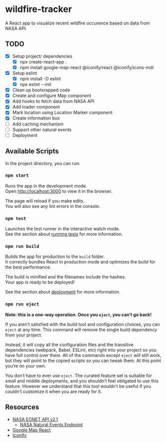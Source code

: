 # wildfire-tracker
A React app to visualize recent wildfire occurence based on data from NASA API.

## TODO
* [x] Setup project/ dependencies
    * [x] npx create-react-app .
    * [x] npm install google-map-react @iconify/react @iconify/icons-mdi
* [x] Setup eslint
    * [x] npm install -D eslint
    * [x] npx eslint --init
* [x] Clean up bootsrapped code
* [x] Create and configure Map component
* [x] Add hooks to fetch data from NASA API
* [x] Add loader component
* [x] Mark location using Location Marker component
* [x] Create information box
* [ ] Add caching mechanism
* [ ] Support other natural events
* [ ] Deployment

## Available Scripts

In the project directory, you can run:

### `npm start`

Runs the app in the development mode.\
Open [http://localhost:3000](http://localhost:3000) to view it in the browser.

The page will reload if you make edits.\
You will also see any lint errors in the console.

### `npm test`

Launches the test runner in the interactive watch mode.\
See the section about [running tests](https://facebook.github.io/create-react-app/docs/running-tests) for more information.

### `npm run build`

Builds the app for production to the `build` folder.\
It correctly bundles React in production mode and optimizes the build for the best performance.

The build is minified and the filenames include the hashes.\
Your app is ready to be deployed!

See the section about [deployment](https://facebook.github.io/create-react-app/docs/deployment) for more information.

### `npm run eject`

**Note: this is a one-way operation. Once you `eject`, you can’t go back!**

If you aren’t satisfied with the build tool and configuration choices, you can `eject` at any time. This command will remove the single build dependency from your project.

Instead, it will copy all the configuration files and the transitive dependencies (webpack, Babel, ESLint, etc) right into your project so you have full control over them. All of the commands except `eject` will still work, but they will point to the copied scripts so you can tweak them. At this point you’re on your own.

You don’t have to ever use `eject`. The curated feature set is suitable for small and middle deployments, and you shouldn’t feel obligated to use this feature. However we understand that this tool wouldn’t be useful if you couldn’t customize it when you are ready for it.

## Resources
* [NASA EONET API v2.1](https://eonet.sci.gsfc.nasa.gov/docs/v2.1)
    * [NASA Natural Events Endpoint](https://eonet.sci.gsfc.nasa.gov/api/v2.1/events)
* [Google Map React](https://github.com/google-map-react/google-map-react)
* [Iconify](https://github.com/iconify/iconify)
    
